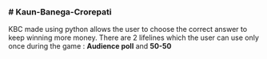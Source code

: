 <h3> # Kaun-Banega-Crorepati </h3>
KBC made using python allows the user to choose the correct answer to keep winning more money. There are 2 lifelines which the user can use only once during the game :
 <b>Audience poll</b>  and <b> 50-50</b> 
